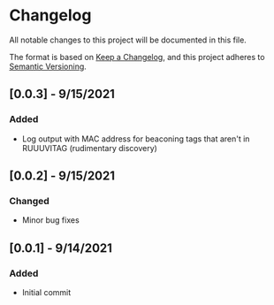 # Changelog
All notable changes to this project will be documented in this file.

The format is based on [Keep a Changelog](https://keepachangelog.com/en/1.0.0/),
and this project adheres to [Semantic Versioning](https://semver.org/spec/v2.0.0.html).

## [0.0.3] - 9/15/2021
### Added
- Log output with MAC address for beaconing tags that aren't in RUUUVITAG (rudimentary discovery)
## [0.0.2] - 9/15/2021
### Changed
- Minor bug fixes
## [0.0.1] - 9/14/2021
### Added
- Initial commit

